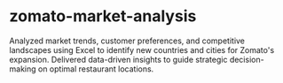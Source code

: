 # zomato-market-analysis
Analyzed market trends, customer preferences, and competitive landscapes using Excel to identify new countries and cities for Zomato's expansion. Delivered data-driven insights to guide strategic decision-making on optimal restaurant locations.
